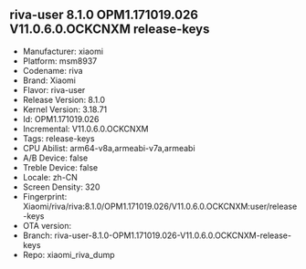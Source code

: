 ## riva-user 8.1.0 OPM1.171019.026 V11.0.6.0.OCKCNXM release-keys
- Manufacturer: xiaomi
- Platform: msm8937
- Codename: riva
- Brand: Xiaomi
- Flavor: riva-user
- Release Version: 8.1.0
- Kernel Version: 3.18.71
- Id: OPM1.171019.026
- Incremental: V11.0.6.0.OCKCNXM
- Tags: release-keys
- CPU Abilist: arm64-v8a,armeabi-v7a,armeabi
- A/B Device: false
- Treble Device: false
- Locale: zh-CN
- Screen Density: 320
- Fingerprint: Xiaomi/riva/riva:8.1.0/OPM1.171019.026/V11.0.6.0.OCKCNXM:user/release-keys
- OTA version: 
- Branch: riva-user-8.1.0-OPM1.171019.026-V11.0.6.0.OCKCNXM-release-keys
- Repo: xiaomi_riva_dump
